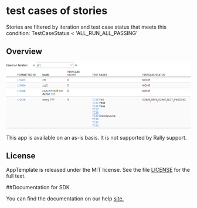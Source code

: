 test cases of stories
=========================

Stories are filtered by iteration and test case status that meets this condition:
TestCaseStatus < 'ALL_RUN_ALL_PASSING'

## Overview
![](pic.png)

This app is available on an as-is basis. It is not supported by Rally support.
## License

AppTemplate is released under the MIT license.  See the file [LICENSE](./LICENSE) for the full text.

##Documentation for SDK

You can find the documentation on our help [site.](https://help.rallydev.com/apps/2.0rc2/doc/)
